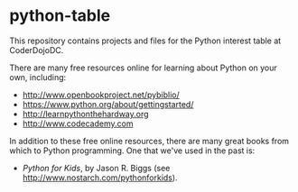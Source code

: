 # python-table

This repository contains projects and files for the Python interest table at CoderDojoDC.

There are many free resources online for learning about Python on your own, including:

- http://www.openbookproject.net/pybiblio/
- https://www.python.org/about/gettingstarted/
- http://learnpythonthehardway.org
- http://www.codecademy.com

In addition to these free online resources, there are many great books from which to Python programming. One that we've used in the past is:

- <em>Python for Kids</em>, by Jason R. Biggs (see http://www.nostarch.com/pythonforkids).
